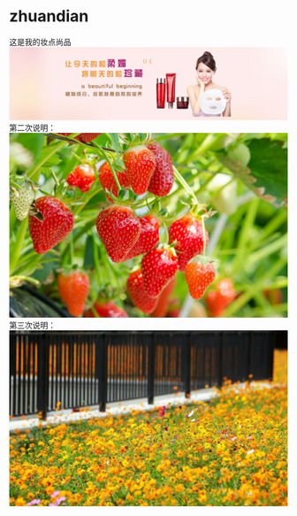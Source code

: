# zhuandian
这是我的妆点尚品
![](https://github.com/yeyou33/zhuandian/blob/master/images/banner04.jpg)
第二次说明：
![](https://github.com/yeyou33/zhuandian/blob/master/1399678319141609.jpg)
第三次说明：
![](https://github.com/yeyou33/zhuandian/blob/master/images/1371091016488626.jpg)
